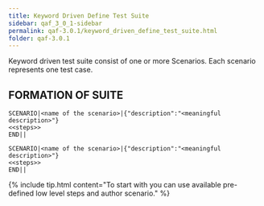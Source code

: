 ```yaml
---
title: Keyword Driven Define Test Suite
sidebar: qaf_3_0_1-sidebar
permalink: qaf-3.0.1/keyword_driven_define_test_suite.html
folder: qaf-3.0.1
---
```


Keyword driven test suite consist of one or more Scenarios. Each scenario represents one test case.

## FORMATION OF SUITE

```
SCENARIO|<name of the scenario>|{"description":"<meaningful description>"}
<<steps>>
END||
  
SCENARIO|<name of the scenario>|{"description":"<meaningful description>"}
<<steps>>
END||
```

{% include tip.html content="To start with you can use available pre-defined low level steps and author scenario." %} 
